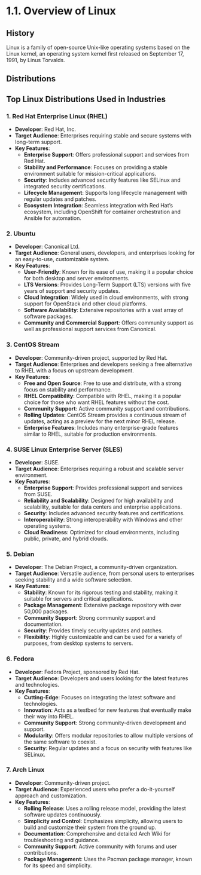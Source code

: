 # 1.1. Overview of Linux

## History

Linux is a family of open-source Unix-like operating systems based on the Linux kernel, an operating system kernel first released on September 17, 1991, by Linus Torvalds.

## Distributions

## Top Linux Distributions Used in Industries

### 1. **Red Hat Enterprise Linux (RHEL)**

- **Developer**: Red Hat, Inc.
- **Target Audience**: Enterprises requiring stable and secure systems with long-term support.
- **Key Features**:
  - **Enterprise Support**: Offers professional support and services from Red Hat.
  - **Stability and Performance**: Focuses on providing a stable environment suitable for mission-critical applications.
  - **Security**: Includes advanced security features like SELinux and integrated security certifications.
  - **Lifecycle Management**: Supports long lifecycle management with regular updates and patches.
  - **Ecosystem Integration**: Seamless integration with Red Hat’s ecosystem, including OpenShift for container orchestration and Ansible for automation.

### 2. **Ubuntu**

- **Developer**: Canonical Ltd.
- **Target Audience**: General users, developers, and enterprises looking for an easy-to-use, customizable system.
- **Key Features**:
  - **User-Friendly**: Known for its ease of use, making it a popular choice for both desktop and server environments.
  - **LTS Versions**: Provides Long-Term Support (LTS) versions with five years of support and security updates.
  - **Cloud Integration**: Widely used in cloud environments, with strong support for OpenStack and other cloud platforms.
  - **Software Availability**: Extensive repositories with a vast array of software packages.
  - **Community and Commercial Support**: Offers community support as well as professional support services from Canonical.

### 3. **CentOS Stream**

- **Developer**: Community-driven project, supported by Red Hat.
- **Target Audience**: Enterprises and developers seeking a free alternative to RHEL with a focus on upstream development.
- **Key Features**:
  - **Free and Open Source**: Free to use and distribute, with a strong focus on stability and performance.
  - **RHEL Compatibility**: Compatible with RHEL, making it a popular choice for those who want RHEL features without the cost.
  - **Community Support**: Active community support and contributions.
  - **Rolling Updates**: CentOS Stream provides a continuous stream of updates, acting as a preview for the next minor RHEL release.
  - **Enterprise Features**: Includes many enterprise-grade features similar to RHEL, suitable for production environments.

### 4. **SUSE Linux Enterprise Server (SLES)**

- **Developer**: SUSE.
- **Target Audience**: Enterprises requiring a robust and scalable server environment.
- **Key Features**:
  - **Enterprise Support**: Provides professional support and services from SUSE.
  - **Reliability and Scalability**: Designed for high availability and scalability, suitable for data centers and enterprise applications.
  - **Security**: Includes advanced security features and certifications.
  - **Interoperability**: Strong interoperability with Windows and other operating systems.
  - **Cloud Readiness**: Optimized for cloud environments, including public, private, and hybrid clouds.

### 5. **Debian**

- **Developer**: The Debian Project, a community-driven organization.
- **Target Audience**: Versatile audience, from personal users to enterprises seeking stability and a wide software selection.
- **Key Features**:
  - **Stability**: Known for its rigorous testing and stability, making it suitable for servers and critical applications.
  - **Package Management**: Extensive package repository with over 50,000 packages.
  - **Community Support**: Strong community support and documentation.
  - **Security**: Provides timely security updates and patches.
  - **Flexibility**: Highly customizable and can be used for a variety of purposes, from desktop systems to servers.

### 6. **Fedora**

- **Developer**: Fedora Project, sponsored by Red Hat.
- **Target Audience**: Developers and users looking for the latest features and technologies.
- **Key Features**:
  - **Cutting-Edge**: Focuses on integrating the latest software and technologies.
  - **Innovation**: Acts as a testbed for new features that eventually make their way into RHEL.
  - **Community Support**: Strong community-driven development and support.
  - **Modularity**: Offers modular repositories to allow multiple versions of the same software to coexist.
  - **Security**: Regular updates and a focus on security with features like SELinux.

### 7. **Arch Linux**

- **Developer**: Community-driven project.
- **Target Audience**: Experienced users who prefer a do-it-yourself approach and customization.
- **Key Features**:
  - **Rolling Release**: Uses a rolling release model, providing the latest software updates continuously.
  - **Simplicity and Control**: Emphasizes simplicity, allowing users to build and customize their system from the ground up.
  - **Documentation**: Comprehensive and detailed Arch Wiki for troubleshooting and guidance.
  - **Community Support**: Active community with forums and user contributions.
  - **Package Management**: Uses the Pacman package manager, known for its speed and simplicity.
